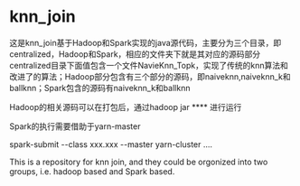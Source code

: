 # knn_join
这是knn_join基于Hadoop和Spark实现的java源代码，主要分为三个目录，即centralized，Hadoop和Spark，相应的文件夹下就是其对应的源码部分
centralized目录下面值包含一个文件NavieKnn_Topk，实现了传统的knn算法和改进了的算法；Hadoop部分包含有三个部分的源码，即naiveknn,naiveknn_k和ballknn；Spark包含的源码有naiveknn_k和ballknn

Hadoop的相关源码可以在打包后，通过hadoop jar **** 进行运行

Spark的执行需要借助于yarn-master

spark-submit --class xxx.xxx  --master yarn-cluster ....



This is a repository for knn join, and they could be orgonized into two groups, i.e. hadoop based and Spark based.

